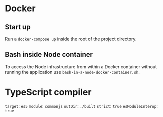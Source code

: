# Docker

## Start up

Run a `docker-compose up` inside the root of the project directory.

## Bash inside Node container

To access the Node infrastructure from within a Docker container without running the application use `bash-in-a-node-docker-container.sh`.

# TypeScript compiler

`target`: `es5`
`module`: `commonjs`
`outDir`: `./built`
`strict`: `true`
`esModuleInterop`: `true`
